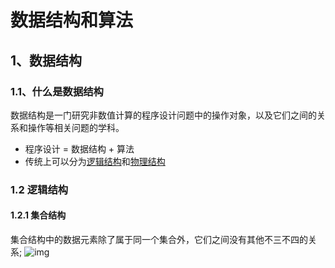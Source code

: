 # 数据结构和算法
## 1、数据结构
  ### 1.1、什么是数据结构
  数据结构是一门研究非数值计算的程序设计问题中的操作对象，以及它们之间的关系和操作等相关问题的学科。
  - 程序设计 = 数据结构 + 算法
  - 传统上可以分为[逻辑结构](https://baike.baidu.com/item/%E9%80%BB%E8%BE%91%E7%BB%93%E6%9E%84/9663235?fr=aladdin)和[物理结构](https://baike.baidu.com/item/%E9%80%BB%E8%BE%91%E7%BB%93%E6%9E%84/9663235?fr=aladdin)
 ### 1.2 逻辑结构
 #### 1.2.1 集合结构
 集合结构中的数据元素除了属于同一个集合外，它们之间没有其他不三不四的关系;
 ![img](https://images2017.cnblogs.com/blog/605520/201802/605520-20180207112031591-106749832.png)

